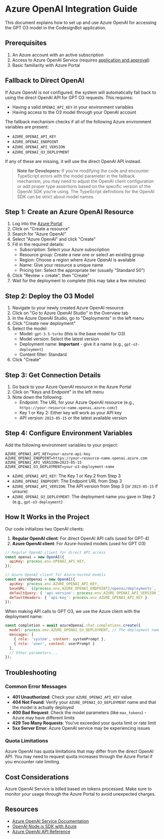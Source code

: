 # Azure OpenAI Integration Guide

This document explains how to set up and use Azure OpenAI for accessing the GPT O3 model in the CodesignBot application.

## Prerequisites

1. An Azure account with an active subscription
2. Access to Azure OpenAI Service (requires [application and approval](https://aka.ms/oai/access))
3. Basic familiarity with Azure Portal

## Fallback to Direct OpenAI

If Azure OpenAI is not configured, the system will automatically fall back to using the direct OpenAI API for GPT O3 requests. This requires:

- Having a valid `OPENAI_API_KEY` in your environment variables
- Having access to the O3 model through your OpenAI account

The fallback mechanism checks if all of the following Azure environment variables are present:
- `AZURE_OPENAI_API_KEY`
- `AZURE_OPENAI_ENDPOINT`
- `AZURE_OPENAI_API_VERSION`
- `AZURE_OPENAI_O3_DEPLOYMENT`

If any of these are missing, it will use the direct OpenAI API instead.

> **Note for Developers:** If you're modifying the code and encounter TypeScript errors with the model parameter in the fallback mechanism, you may need to adjust the OpenAI client configuration or add proper type assertions based on the specific version of the OpenAI SDK you're using. The TypeScript definitions for the OpenAI SDK can be strict about model names.

## Step 1: Create an Azure OpenAI Resource

1. Log into the [Azure Portal](https://portal.azure.com)
2. Click on "Create a resource"
3. Search for "Azure OpenAI"
4. Select "Azure OpenAI" and click "Create"
5. Fill in the required details:
   - Subscription: Select your Azure subscription
   - Resource group: Create a new one or select an existing group
   - Region: Choose a region where Azure OpenAI is available
   - Name: Give your resource a unique name
   - Pricing tier: Select the appropriate tier (usually "Standard S0")
6. Click "Review + create", then "Create"
7. Wait for the deployment to complete (this may take a few minutes)

## Step 2: Deploy the O3 Model

1. Navigate to your newly created Azure OpenAI resource
2. Click on "Go to Azure OpenAI Studio" in the Overview tab
3. In the Azure OpenAI Studio, go to "Deployments" in the left menu
4. Click "Create new deployment"
5. Select the model:
   - Model: `gpt-3.5-turbo` (this is the base model for O3)
   - Model version: Select the latest version
   - Deployment name: **Important** - give it a name (e.g., `gpt-o3-deployment`)
   - Content filter: Standard
6. Click "Create"

## Step 3: Get Connection Details

1. Go back to your Azure OpenAI resource in the Azure Portal
2. Click on "Keys and Endpoint" in the left menu
3. Note down the following:
   - Endpoint: The URL for your Azure OpenAI resource (e.g., `https://your-resource-name.openai.azure.com/`)
   - Key 1 or Key 2: Either key will work as your API key
   - API version: `2023-05-15` or the latest available version

## Step 4: Configure Environment Variables

Add the following environment variables to your project:

```
AZURE_OPENAI_API_KEY=your-azure-api-key
AZURE_OPENAI_ENDPOINT=https://your-resource-name.openai.azure.com
AZURE_OPENAI_API_VERSION=2023-05-15
AZURE_OPENAI_O3_DEPLOYMENT=your-o3-deployment-name
```

- `AZURE_OPENAI_API_KEY`: The Key 1 or Key 2 from Step 3
- `AZURE_OPENAI_ENDPOINT`: The Endpoint URL from Step 3
- `AZURE_OPENAI_API_VERSION`: The API version from Step 3 (or `2023-05-15` if unsure)
- `AZURE_OPENAI_O3_DEPLOYMENT`: The deployment name you gave in Step 2 (e.g., `gpt-o3-deployment`)

## How It Works in the Project

Our code initializes two OpenAI clients:

1. **Regular OpenAI client**: For direct OpenAI API calls (used for GPT-4)
2. **Azure OpenAI client**: For Azure-hosted models (used for GPT O3)

```javascript
// Regular OpenAI client for direct API access
const openai = new OpenAI({
  apiKey: process.env.OPENAI_API_KEY,
});

// Azure OpenAI client for Azure-hosted models
const azureOpenai = new OpenAI({
  apiKey: process.env.AZURE_OPENAI_API_KEY,
  baseURL: `${process.env.AZURE_OPENAI_ENDPOINT}/openai/deployments`,
  defaultQuery: { 'api-version': process.env.AZURE_OPENAI_API_VERSION },
  defaultHeaders: { 'api-key': process.env.AZURE_OPENAI_API_KEY }
});
```

When making API calls to GPT O3, we use the Azure client with the deployment name:

```javascript
const completion = await azureOpenai.chat.completions.create({
  model: process.env.AZURE_OPENAI_O3_DEPLOYMENT, // The deployment name you created
  messages: [
    { role: 'system', content: systemPrompt },
    { role: 'user', content: userPrompt }
  ],
  // Other parameters...
});
```

## Troubleshooting

### Common Error Messages

- **401 Unauthorized**: Check your `AZURE_OPENAI_API_KEY` value
- **404 Not Found**: Verify your `AZURE_OPENAI_O3_DEPLOYMENT` name and that the model is actually deployed
- **400 Bad Request**: Check the model parameters (like `max_tokens`) - Azure may have different limits
- **429 Too Many Requests**: You've exceeded your quota limit or rate limit
- **5xx Server Error**: Azure OpenAI service may be experiencing issues

### Quota Limitations

Azure OpenAI has quota limitations that may differ from the direct OpenAI API. You may need to request quota increases through the Azure Portal if you encounter rate limiting.

## Cost Considerations

Azure OpenAI Service is billed based on tokens processed. Make sure to monitor your usage through the Azure Portal to avoid unexpected charges.

## Resources

- [Azure OpenAI Service Documentation](https://learn.microsoft.com/en-us/azure/cognitive-services/openai/)
- [OpenAI Node.js SDK with Azure](https://github.com/openai/openai-node#azure-openai)
- [Azure OpenAI API Reference](https://learn.microsoft.com/en-us/azure/cognitive-services/openai/reference) 
